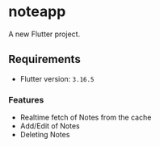 # noteapp

A new Flutter project.

## Requirements
- Flutter version: `3.16.5` 

### Features
- Realtime fetch of Notes from the cache
- Add/Edit of Notes
- Deleting Notes

